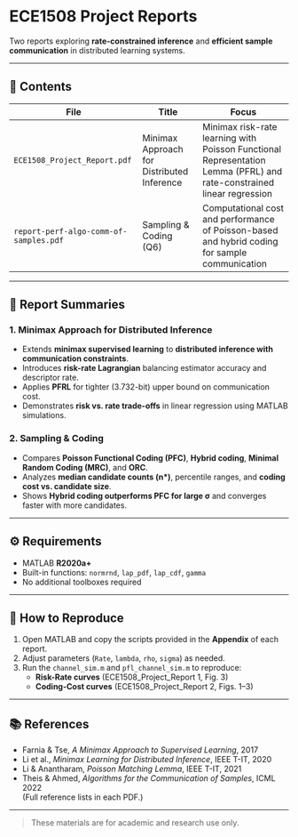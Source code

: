 # ECE1508 Project Reports

Two reports exploring **rate-constrained inference** and **efficient sample communication** in distributed learning systems.

---

## 📁 Contents
| File | Title | Focus |
|------|-------|-------|
| `ECE1508_Project_Report.pdf` | Minimax Approach for Distributed Inference | Minimax risk-rate learning with Poisson Functional Representation Lemma (PFRL) and rate-constrained linear regression |
| `report-perf-algo-comm-of-samples.pdf` | Sampling & Coding (Q6) | Computational cost and performance of Poisson-based and hybrid coding for sample communication |

---

## 🔑 Report Summaries

### 1. Minimax Approach for Distributed Inference
- Extends **minimax supervised learning** to **distributed inference with communication constraints**.  
- Introduces **risk-rate Lagrangian** balancing estimator accuracy and descriptor rate.  
- Applies **PFRL** for tighter (3.732-bit) upper bound on communication cost.  
- Demonstrates **risk vs. rate trade-offs** in linear regression using MATLAB simulations.

### 2. Sampling & Coding
- Compares **Poisson Functional Coding (PFC)**, **Hybrid coding**, **Minimal Random Coding (MRC)**, and **ORC**.  
- Analyzes **median candidate counts (n\*)**, percentile ranges, and **coding cost vs. candidate size**.  
- Shows **Hybrid coding outperforms PFC for large σ** and converges faster with more candidates.

---

## ⚙️ Requirements
- MATLAB **R2020a+**
- Built-in functions: `normrnd`, `lap_pdf`, `lap_cdf`, `gamma`
- No additional toolboxes required

---

## 🚀 How to Reproduce
1. Open MATLAB and copy the scripts provided in the **Appendix** of each report.
2. Adjust parameters (`Rate`, `lambda`, `rho`, `sigma`) as needed.
3. Run the `channel_sim.m` and `pfl_channel_sim.m` to reproduce:
   - **Risk-Rate curves** (ECE1508_Project_Report 1, Fig. 3)
   - **Coding-Cost curves** (ECE1508_Project_Report 2, Figs. 1–3)

---

## 📚 References
- Farnia & Tse, *A Minimax Approach to Supervised Learning*, 2017  
- Li et al., *Minimax Learning for Distributed Inference*, IEEE T-IT, 2020  
- Li & Anantharam, *Poisson Matching Lemma*, IEEE T-IT, 2021  
- Theis & Ahmed, *Algorithms for the Communication of Samples*, ICML 2022  
(Full reference lists in each PDF.)

---

> These materials are for academic and research use only.